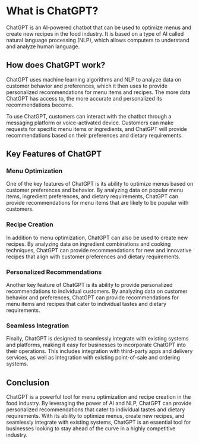What is ChatGPT?
==================================================

ChatGPT is an AI-powered chatbot that can be used to optimize menus and create new recipes in the food industry. It is based on a type of AI called natural language processing (NLP), which allows computers to understand and analyze human language.

How does ChatGPT work?
----------------------

ChatGPT uses machine learning algorithms and NLP to analyze data on customer behavior and preferences, which it then uses to provide personalized recommendations for menu items and recipes. The more data ChatGPT has access to, the more accurate and personalized its recommendations become.

To use ChatGPT, customers can interact with the chatbot through a messaging platform or voice-activated device. Customers can make requests for specific menu items or ingredients, and ChatGPT will provide recommendations based on their preferences and dietary requirements.

Key Features of ChatGPT
-----------------------

### Menu Optimization

One of the key features of ChatGPT is its ability to optimize menus based on customer preferences and behavior. By analyzing data on popular menu items, ingredient preferences, and dietary requirements, ChatGPT can provide recommendations for menu items that are likely to be popular with customers.

### Recipe Creation

In addition to menu optimization, ChatGPT can also be used to create new recipes. By analyzing data on ingredient combinations and cooking techniques, ChatGPT can provide recommendations for new and innovative recipes that align with customer preferences and dietary requirements.

### Personalized Recommendations

Another key feature of ChatGPT is its ability to provide personalized recommendations to individual customers. By analyzing data on customer behavior and preferences, ChatGPT can provide recommendations for menu items and recipes that cater to individual tastes and dietary requirements.

### Seamless Integration

Finally, ChatGPT is designed to seamlessly integrate with existing systems and platforms, making it easy for businesses to incorporate ChatGPT into their operations. This includes integration with third-party apps and delivery services, as well as integration with existing point-of-sale and ordering systems.

Conclusion
----------

ChatGPT is a powerful tool for menu optimization and recipe creation in the food industry. By leveraging the power of AI and NLP, ChatGPT can provide personalized recommendations that cater to individual tastes and dietary requirements. With its ability to optimize menus, create new recipes, and seamlessly integrate with existing systems, ChatGPT is an essential tool for businesses looking to stay ahead of the curve in a highly competitive industry.
